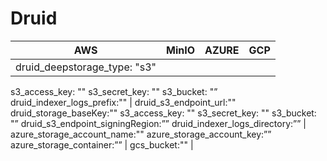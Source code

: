 # Druid

| AWS | MinIO | AZURE | GCP |
| --- | --- | --- | --- |
| druid_deepstorage_type: "s3"
s3_access_key: ""
s3_secret_key: ""
s3_bucket: "” 
druid_indexer_logs_prefix:"" | druid_s3_endpoint_url:""
druid_storage_baseKey:""
s3_access_key: ""
s3_secret_key: ""
s3_bucket: "”
druid_s3_endpoint_signingRegion:””
druid_indexer_logs_directory:”” | azure_storage_account_name:""
azure_storage_account_key:””
azure_storage_container:””
 | gcs_bucket:"" |